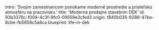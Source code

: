 intro: 'Svojim zamestnancom ponúkame moderné prostredie a priateľskú atmosféru na pracovisku.'
title: 'Moderné predajne stavebnín DEK'
id: 93b3378c-f009-4c3f-9fc0-09559e3cfed3
origin: f840b035-9286-47be-8cbe-fb5658c5a8ca
blueprint: life-in-dek
